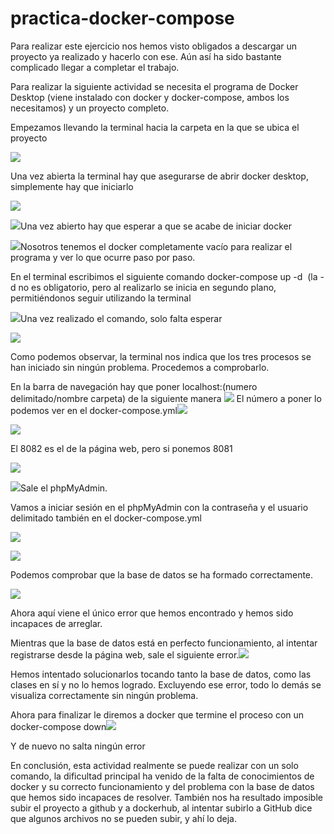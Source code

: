 # practica-docker-compose
Para realizar este ejercicio nos hemos visto obligados a descargar un proyecto ya realizado y hacerlo con ese. Aún así ha sido bastante complicado llegar a completar el trabajo.

Para realizar la siguiente actividad se necesita el programa de Docker Desktop (viene instalado con docker y docker-compose, ambos los necesitamos) y un proyecto completo.

Empezamos llevando la terminal hacia la carpeta en la que se ubica el proyecto

![](images/image3.png)

Una vez abierta la terminal hay que asegurarse de abrir docker desktop, simplemente hay que iniciarlo

![](images/image4.png)

![](images/image1.png)Una vez abierto hay que esperar a que se acabe de iniciar docker

![](images/image8.png)Nosotros tenemos el docker completamente vacío para realizar el programa y ver lo que ocurre paso por paso.

En el terminal escribimos el siguiente comando docker-compose up -d  (la -d no es obligatorio, pero al realizarlo se inicia en segundo plano, permitiéndonos seguir utilizando la terminal

![](images/image9.png)Una vez realizado el comando, solo falta esperar

![](images/image14.png)

Como podemos observar, la terminal nos indica que los tres procesos se han iniciado sin ningún problema. Procedemos a comprobarlo.

En la barra de navegación hay que poner localhost:(numero delimitado/nombre carpeta) de la siguiente manera ![](images/image15.png) El número a poner lo podemos ver en el docker-compose.yml![](images/image2.png)

![](images/image16.png)

El 8082 es el de la página web, pero si ponemos 8081

![](images/image7.png)

![](images/image13.png)Sale el phpMyAdmin.

Vamos a iniciar sesión en el phpMyAdmin con la contraseña y el usuario delimitado también en el docker-compose.yml

![](images/image10.png)

![](images/image11.png)

Podemos comprobar que la base de datos se ha formado correctamente.

![](images/image5.png)

Ahora aquí viene el único error que hemos encontrado y hemos sido incapaces de arreglar.

Mientras que la base de datos está en perfecto funcionamiento, al intentar registrarse desde la página web, sale el siguiente error.![](images/image12.png)

Hemos intentado solucionarlos tocando tanto la base de datos, como las clases en sí y no lo hemos logrado. Excluyendo ese error, todo lo demás se visualiza correctamente sin ningún problema.

Ahora para finalizar le diremos a docker que termine el proceso con un docker-compose down![](images/image6.png)

Y de nuevo no salta ningún error

En conclusión, esta actividad realmente se puede realizar con un solo comando, la dificultad principal ha venido de la falta de conocimientos de docker y su correcto funcionamiento y del problema con la base de datos que hemos sido incapaces de resolver. También nos ha resultado imposible subir el proyecto a github y a dockerhub, al intentar subirlo a GitHub dice que algunos archivos no se pueden subir, y ahí lo deja.
